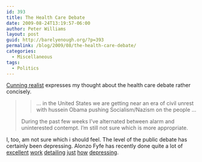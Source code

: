 ```yaml
---
id: 393
title: The Health Care Debate
date: 2009-08-24T13:19:57-06:00
author: Peter Williams
layout: post
guid: http://barelyenough.org/?p=393
permalink: /blog/2009/08/the-health-care-debate/
categories:
  - Miscellaneous
tags:
  - Politics
---
```

[Cunning realist](http://cunningrealist.blogspot.com/2009/08/herd-mentality.html) expresses my thought about the health care debate rather concisely.

> > &#8230; in the United States we are getting near an era of civil unrest with hussein Obama pushing Socialism/Nazism on the people &#8230;
> 
> During the past few weeks I&#8217;ve alternated between alarm and uninterested contempt. I&#8217;m still not sure which is more appropriate.

I, too, am not sure which i should feel. The level of the public debate has certainly been depressing. Alonzo Fyfe has recently done quite a lot of [excellent](http://atheistethicist.blogspot.com/2009/08/town-hall-vandals-iv-good-citizenship.html) [work](http://atheistethicist.blogspot.com/2009/08/republican-town-hall-vandalism.html) [detailing](http://atheistethicist.blogspot.com/2009/08/republican-town-hall-vandalism-ii.html) [just](http://atheistethicist.blogspot.com/2009/08/town-hall-vandals-iii-on-liberty.html) [how](http://atheistethicist.blogspot.com/2009/08/that-man-killed-your-pony.html) [depressing](http://atheistethicist.blogspot.com/2009/08/culture-of-fiction-and-nonsense.html).
